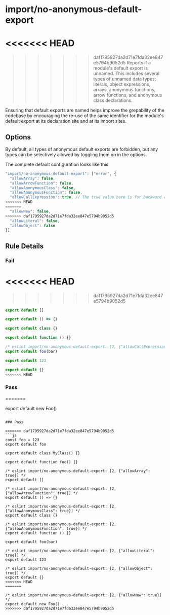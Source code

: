 # import/no-anonymous-default-export

<<<<<<< HEAD
=======
<!-- end auto-generated rule header -->

>>>>>>> daf1795927da2d71e7fda32ee847e5794b9052d5
Reports if a module's default export is unnamed. This includes several types of unnamed data types; literals, object expressions, arrays, anonymous functions, arrow functions, and anonymous class declarations.

Ensuring that default exports are named helps improve the grepability of the codebase by encouraging the re-use of the same identifier for the module's default export at its declaration site and at its import sites.

## Options

By default, all types of anonymous default exports are forbidden, but any types can be selectively allowed by toggling them on in the options.

The complete default configuration looks like this.

```js
"import/no-anonymous-default-export": ["error", {
  "allowArray": false,
  "allowArrowFunction": false,
  "allowAnonymousClass": false,
  "allowAnonymousFunction": false,
  "allowCallExpression": true, // The true value here is for backward compatibility
<<<<<<< HEAD
=======
  "allowNew": false,
>>>>>>> daf1795927da2d71e7fda32ee847e5794b9052d5
  "allowLiteral": false,
  "allowObject": false
}]
```

## Rule Details

### Fail
<<<<<<< HEAD
=======

>>>>>>> daf1795927da2d71e7fda32ee847e5794b9052d5
```js
export default []

export default () => {}

export default class {}

export default function () {}

/* eslint import/no-anonymous-default-export: [2, {"allowCallExpression": false}] */
export default foo(bar)

export default 123

export default {}
<<<<<<< HEAD
```

### Pass
=======

export default new Foo()
```

### Pass

>>>>>>> daf1795927da2d71e7fda32ee847e5794b9052d5
```js
const foo = 123
export default foo

export default class MyClass() {}

export default function foo() {}

/* eslint import/no-anonymous-default-export: [2, {"allowArray": true}] */
export default []

/* eslint import/no-anonymous-default-export: [2, {"allowArrowFunction": true}] */
export default () => {}

/* eslint import/no-anonymous-default-export: [2, {"allowAnonymousClass": true}] */
export default class {}

/* eslint import/no-anonymous-default-export: [2, {"allowAnonymousFunction": true}] */
export default function () {}

export default foo(bar)

/* eslint import/no-anonymous-default-export: [2, {"allowLiteral": true}] */
export default 123

/* eslint import/no-anonymous-default-export: [2, {"allowObject": true}] */
export default {}
<<<<<<< HEAD
=======

/* eslint import/no-anonymous-default-export: [2, {"allowNew": true}] */
export default new Foo()
>>>>>>> daf1795927da2d71e7fda32ee847e5794b9052d5
```
